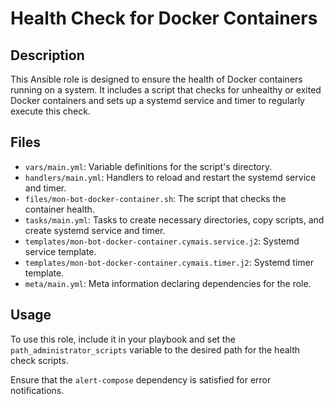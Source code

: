 # Health Check for Docker Containers

## Description

This Ansible role is designed to ensure the health of Docker containers running on a system. It includes a script that checks for unhealthy or exited Docker containers and sets up a systemd service and timer to regularly execute this check.

## Files

- `vars/main.yml`: Variable definitions for the script's directory.
- `handlers/main.yml`: Handlers to reload and restart the systemd service and timer.
- `files/mon-bot-docker-container.sh`: The script that checks the container health.
- `tasks/main.yml`: Tasks to create necessary directories, copy scripts, and create systemd service and timer.
- `templates/mon-bot-docker-container.cymais.service.j2`: Systemd service template.
- `templates/mon-bot-docker-container.cymais.timer.j2`: Systemd timer template.
- `meta/main.yml`: Meta information declaring dependencies for the role.

## Usage

To use this role, include it in your playbook and set the `path_administrator_scripts` variable to the desired path for the health check scripts.

Ensure that the `alert-compose` dependency is satisfied for error notifications.